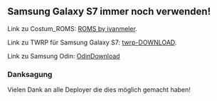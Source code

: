 ## Samsung Galaxy S7 immer noch verwenden!

Link zu Costum_ROMS: [ROMS by ivanmeler](https://ivanmeler.github.io/devices/herolte.html).

Link zu TWRP für Samsung Galaxy S7: [twrp-DOWNLOAD](https://eu.dl.twrp.me/herolte/).

Link zu Samsung Odin: [OdinDownload](https://odindownload.com/download/#.YkheDC3P1D8)
### Danksagung

Vielen Dank an alle Deployer die dies möglich gemacht haben!

